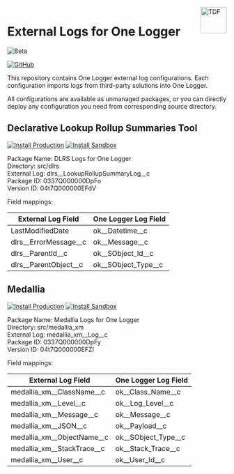 <a href="https://kratapps.com/one-logger/plugins/external-logs-for-one-logger/">
  <img title="One Logger" alt="TDF" width="60px" height="60px" align="right"
       src="https://kratapps.com/images/external_logs_for_one_logger_logo_200_200.png"  />
</a>

# External Logs for One Logger

![Beta](https://img.shields.io/badge/beta-yellow)

[![GitHub](https://img.shields.io/badge/GitHub-Public-black?logo=github)](https://github.com/kratapps/external-logs-for-one-logger)

This repository contains One Logger external log configurations.
Each configuration imports logs from third-party solutions into One Logger.

All configurations are available as unmanaged packages, 
or you can directly deploy any configuration you need 
from corresponding source directory.

## Declarative Lookup Rollup Summaries Tool

[![Install Production](https://img.shields.io/badge/Unmanaged%20Package-Install%20Production-cyan)](https://login.salesforce.com/packaging/installPackage.apexp?p0=04t7Q000000EFdV)
[![Install Sandbox](https://img.shields.io/badge/Unmanaged%20Package-Install%20Sandbox-cyan)](https://test.salesforce.com/packaging/installPackage.apexp?p0=04t7Q000000EFdV)

Package Name: DLRS Logs for One Logger   
Directory: src/dlrs  
External Log: dlrs__LookupRollupSummaryLog__c  
Package ID: 0337Q000000DpFo  
Version ID: 04t7Q000000EFdV  

Field mappings:

| External Log Field    | One Logger Log Field |
|-----------------------|----------------------|
| LastModifiedDate      | ok__Datetime__c      |
| dlrs__ErrorMessage__c | ok__Message__c       |
| dlrs__ParentId__c     | ok__SObject_Id__c    |
| dlrs__ParentObject__c | ok__SObject_Type__c  |

## Medallia

[![Install Production](https://img.shields.io/badge/Unmanaged%20Package-Install%20Production-cyan)](https://login.salesforce.com/packaging/installPackage.apexp?p0=04t7Q000000EFZI)
[![Install Sandbox](https://img.shields.io/badge/Unmanaged%20Package-Install%20Sandbox-cyan)](https://test.salesforce.com/packaging/installPackage.apexp?p0=04t7Q000000EFZI)

Package Name: Medallia Logs for One Logger  
Directory: src/medallia_xm  
External Log: medallia_xm__Log__c  
Package ID: 0337Q000000DpFy  
Version ID: 04t7Q000000EFZI  

Field mappings:

| External Log Field         | One Logger Log Field |
|----------------------------|----------------------|
| medallia_xm__ClassName__c  | ok__Class_Name__c    |
| medallia_xm__Level__c      | ok__Log_Level__c     |
| medallia_xm__Message__c    | ok__Message__c       |
| medallia_xm__JSON__c       | ok__Payload__c       |
| medallia_xm__ObjectName__c | ok__SObject_Type__c  |
| medallia_xm__StackTrace__c | ok__Stack_Trace__c   |
| medallia_xm__User__c       | ok__User_Id__c       |
